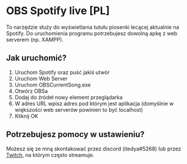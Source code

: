 # OBS Spotify live **[PL]**
To narzędzie służy do wyświetlania tutułu piosenki lecącej aktualnie na Spotify.
Do uruchomienia programu potrzebujesz dowolną apkę z web serverem (np. XAMPP).

## Jak uruchomić?
1. Uruchom Spotify oraz puść jakiś utwór
2. Uruchom Web Server
3. Uruchom OBSCurrentSong.exe
4. Otwórz OBSa
5. Dodaj do źródeł nowy element przeglądarka
6. W adres URL wpisz adres pod którym jest aplikacja 
   (domyślnie w większości web serverów powinien to być localhost)
7. Kliknij OK

## Potrzebujesz pomocy w ustawieniu?
Możesz się ze mną skontakować przez discord (itedya#5268) lub przez [Twitch](https://twitch.tv/itedya), na którym często streamuje.